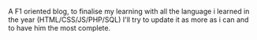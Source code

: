 A F1 oriented blog, to finalise my learning with all the language i learned in the year (HTML/CSS/JS/PHP/SQL)
I'll try to update it as more as i can and to have him the most complete.
